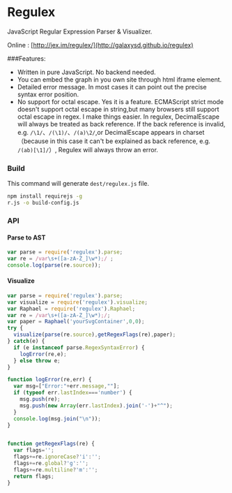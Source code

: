 Regulex
=======

JavaScript Regular Expression Parser & Visualizer.

Online : [http://jex.im/regulex/](http://galaxysd.github.io/regulex)

###Features:
- Written in pure JavaScript. No backend needed.
- You can embed the graph in you own site through html iframe element.
- Detailed error message. In most cases it can point out the precise syntax error position.
- No support for octal escape. Yes it is a feature. ECMAScript strict mode doesn't support octal escape in string,but many browsers still support octal escape in regex. I make things easier. In regulex,  DecimalEscape will always be treated as back reference. If the back reference is invalid, e.g. `/\1/`、`/(\1)/`、`/(a)\2/`,or DecimalEscape appears in charset（because in this case it can't be explained as back reference, e.g. `/(ab)[\1]/`）, Regulex will always throw an error.

### Build

This command will generate `dest/regulex.js` file.
```bash
npm install requirejs -g
r.js -o build-config.js
```


### API

#### Parse to AST
```javascript
var parse = require('regulex').parse;
var re = /var\s+([a-zA-Z_]\w*);/ ;
console.log(parse(re.source));
```

#### Visualize
```javascript
var parse = require('regulex').parse;
var visualize = require('regulex').visualize;
var Raphael = require('regulex').Raphael;
var re = /var\s+([a-zA-Z_]\w*);/;
var paper = Raphael('yourSvgContainer',0,0);
try {
  visualize(parse(re.source),getRegexFlags(re),paper);
} catch(e) {
  if (e instanceof parse.RegexSyntaxError) {
    logError(re,e);
  } else throw e;
}

function logError(re,err) {
  var msg=["Error:"+err.message,""];
  if (typeof err.lastIndex==='number') {
    msg.push(re);
    msg.push(new Array(err.lastIndex).join('-')+"^");
  }
  console.log(msg.join("\n"));
}


function getRegexFlags(re) {
  var flags='';
  flags+=re.ignoreCase?'i':'';
  flags+=re.global?'g':'';
  flags+=re.multiline?'m':'';
  return flags;
}
```
